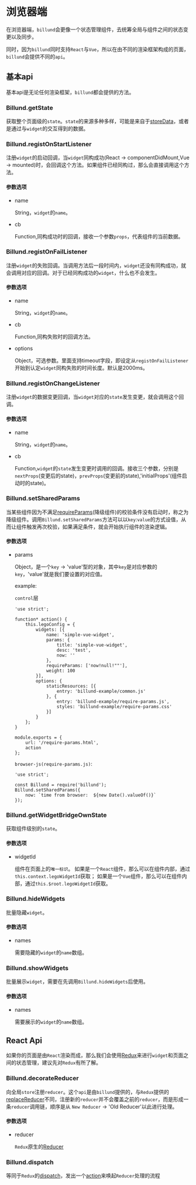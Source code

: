 # 浏览器端

在浏览器端，`billund`会更像一个状态管理组件，去统筹全局与组件之间的状态变更以及同步。

同时，因为`billund`同时支持`React`与`Vue`，所以在由不同的渲染框架构成的页面，`billund`会提供不同的`api`。

## 基本api

基本api是无论任何渲染框架，`billund`都会提供的方法。

### Billund.getState

获取整个页面级的`state`。`state`的来源多种多样，可能是来自于[storeData](/chapter2/page.html)，或者是通过与`widget`的交互得到的数据。

### Billund.registOnStartListener

注册`widget`的启动回调，当`widget`同构成功(React -> componentDidMount,Vue -> mounted)时，会回调这个方法。如果组件已经同构过，那么会直接调用这个方法。

#### 参数选项

- name

	String，`widget`的`name`。

- cb

	Function,同构成功时的回调，接收一个参数`props`，代表组件的当前数据。

### Billund.registOnFailListener

注册`widget`的失败回调。当调用方法后一段时间内，`widget`还没有同构成功，就会调用对应的回调。对于已经同构成功的`widget`，什么也不会发生。

#### 参数选项

- name 

	String，`widget`的`name`。

- cb

	Function,同构失败时的回调方法。

- options

	Object，可选参数。里面支持timeout字段，即设定从`registOnFailListener`开始到认定`widget`同构失败的时间长度。默认是2000ms。

### Billund.registOnChangeListener

注册`widget`的数据变更回调，当`widget`对应的`state`发生变更，就会调用这个回调。

#### 参数选项

- name 

	String，`widget`的`name`。

- cb

	Function,`widget`的`state`发生变更时调用的回调。接收三个参数，分别是`nextProps`(变更后的state)，`prevProps`(变更前的state),'initialProps'(组件启动时的state)。

### Billund.setSharedParams

当某些组件因为不满足[requireParams](/chapter2/page.html)(降级组件)的校验条件没有启动时，称之为降级组件。调用`Billund.setSharedParams`方法可以以`key`:`value`的方式设值，从而让组件触发再次校验，如果满足条件，就会开始执行组件的渲染逻辑。

#### 参数选项

- params

	Object，是一个`key` -> 'value'型的对象，其中`key`是对应参数的`key`，'value'就是我们要设置的对应值。

	example:

	`control`层

	```
	'use strict';

	function* action() {
    	this.legoConfig = {
        	widgets: [{
            	name: 'simple-vue-widget',
            	params: {
                	title: 'simple-vue-widget',
                	desc: 'test',
                	now: ''
            	},
            	requireParams: ['now!null!""'],
            	weight: 100
        	}],
        	options: {
            	staticResources: [{
                	entry: 'billund-example/common.js'
            	}, {
                	entry: 'billund-example/require-params.js',
                	styles: 'billund-example/require-params.css'
            	}]
        	}
    	};
	}

	module.exports = {
    	url: '/require-params.html',
    	action
	};
	```

	`browser-js(require-params.js)`:

	```
	'use strict';

	const Billund = require('billund');
	Billund.setSharedParams({
    	now: `time from browser:  ${new Date().valueOf()}`
	});
	```

### Billund.getWidgetBridgeOwnState

获取组件级别的`state`。

#### 参数选项

- widgetId

	组件在页面上的`唯一标识`。
	如果是一个`React`组件，那么可以在组件内部，通过`this.context.legoWidgetId`获取；
	如果是一个`Vue`组件，那么可以在组件内部，通过`this.$root.legoWidgetId`获取。

### Billund.hideWidgets

批量隐藏`widget`。

#### 参数选项

- names

	需要隐藏的`widget`的`name`数组。

### Billund.showWidgets

批量展示`widget`，需要在先调用`Billund.hideWidgets`后使用。

#### 参数选项

- names

	需要展示的`widget`的`name`数组。

## React Api

如果你的页面是由`React`渲染而成，那么我们会使用[Redux](https://github.com/reactjs/redux)来进行`widget`和页面之间的状态管理，建议先对`Redux`有所了解。

### Billund.decorateReducer

向全局`store`注册`reducer`。这个`api`是由`billund`提供的，与`Redux`提供的[replaceReducer](https://github.com/reactjs/redux/blob/master/docs/api/Store.md#replaceReducer)不同，注册新的`reducer`并不会覆盖之前的`reducer`，而是形成一条`reducer`调用链，顺序是从 `New Reducer` -> 'Old Reducer'以此进行处理。

#### 参数选项

- reducer

	`Redux`原生的[Reducer](https://github.com/reactjs/redux/blob/master/docs/basics/Reducers.md)

### Billund.dispatch

等同于`Redux`的[dispatch](https://github.com/reactjs/redux/blob/master/docs/api/Store.md#dispatch)，发出一个[action](https://github.com/reactjs/redux/blob/master/docs/basics/Actions.md)来唤起`Reducer`处理的流程